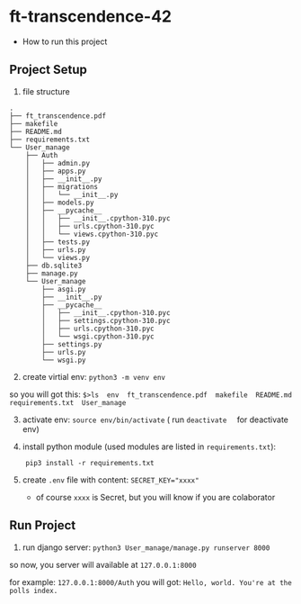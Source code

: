 # ft-transcendence-42



* How to run this project

## Project Setup

1. file structure
``` 
.
├── ft_transcendence.pdf
├── makefile
├── README.md
├── requirements.txt
└── User_manage
    ├── Auth
    │   ├── admin.py
    │   ├── apps.py
    │   ├── __init__.py
    │   ├── migrations
    │   │   └── __init__.py
    │   ├── models.py
    │   ├── __pycache__
    │   │   ├── __init__.cpython-310.pyc
    │   │   ├── urls.cpython-310.pyc
    │   │   └── views.cpython-310.pyc
    │   ├── tests.py
    │   ├── urls.py
    │   └── views.py
    ├── db.sqlite3
    ├── manage.py
    └── User_manage
        ├── asgi.py
        ├── __init__.py
        ├── __pycache__
        │   ├── __init__.cpython-310.pyc
        │   ├── settings.cpython-310.pyc
        │   ├── urls.cpython-310.pyc
        │   └── wsgi.cpython-310.pyc
        ├── settings.py
        ├── urls.py
        └── wsgi.py
```
2. create virtial env: ``` python3 -m venv env ```

so you will got this:
	```
	$>ls 
	env  ft_transcendence.pdf  makefile  README.md  requirements.txt  User_manage 
	```

3. activate env: ``` source env/bin/activate ``` ( run ``` deactivate	``` for deactivate env) 

4. install python module (used modules are listed in `requirements.txt`):
```
	pip3 install -r requirements.txt
```
5. create `.env` file with content:
	```SECRET_KEY="xxxx"```

	- of course `xxxx` is Secret, but you will know if you are colaborator

## Run Project

1. run django server:
``` python3 User_manage/manage.py runserver 8000 ```
	
so now, you server will available at ```127.0.0.1:8000```

for example: 	```127.0.0.1:8000/Auth``` you will got: ```Hello, world. You're at the polls index.```